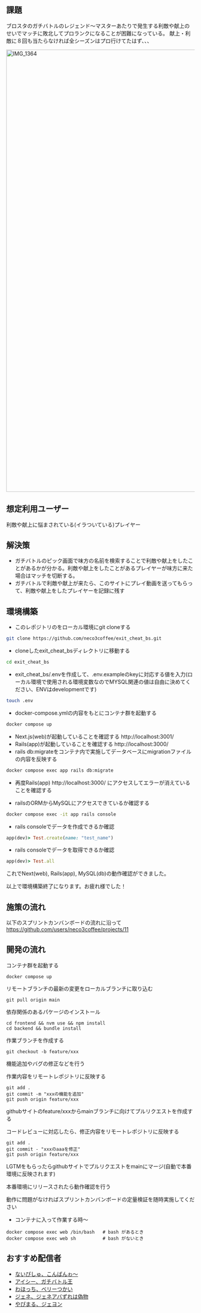 ## 課題

ブロスタのガチバトルのレジェンド〜マスターあたりで発生する利敵や献上のせいでマッチに敗北してプロランクになることが困難になっている。
献上・利敵に８回も当たらなければ全シーズンはプロ行けてたはず、、、

<img width="2556" height="1179" alt="IMG_1364" src="https://github.com/user-attachments/assets/265e3ef7-dae0-45c2-9ccf-a693cbfc57ea" />



## 想定利用ユーザー

利敵や献上に悩まされている(イラついている)プレイヤー

## 解決策

- ガチバトルのピック画面で味方の名前を検索することで利敵や献上をしたことがあるかが分かる。利敵や献上をしたことがあるプレイヤーが味方に来た場合はマッチを切断する。
- ガチバトルで利敵や献上が来たら、このサイトにプレイ動画を送ってもらって、利敵や献上をしたプレイヤーを記録に残す

## 環境構築

- このレポジトリのをローカル環境にgit cloneする
```bash
git clone https://github.com/neco3coffee/exit_cheat_bs.git
```
- cloneしたexit_cheat_bsディレクトリに移動する
```bash
cd exit_cheat_bs
```
- exit_cheat_bs/.envを作成して、.env.exampleのkeyに対応する値を入力(ローカル環境で使用される環境変数なのでMYSQL関連の値は自由に決めてください、ENVはdevelopmentです)
```bash
touch .env
```
- docker-compose.ymlの内容をもとにコンテナ群を起動する

```bash
docker compose up
```

- Next.js(web)が起動していることを確認する http://localhost:3001/
- Rails(app)が起動していることを確認する http://localhost:3000/
- rails db:migrateをコンテナ内で実施してデータベースにmigrationファイルの内容を反映する
```bash
docker compose exec app rails db:migrate
```

- 再度Rails(app) http://localhost:3000/ にアクセスしてエラーが消えていることを確認する

- railsのORMからMySQLにアクセスできているか確認する
```bash
docker compose exec -it app rails console
```
- rails consoleでデータを作成できるか確認
```ruby
app(dev)> Test.create(name: "test_name")
```
- rails consoleでデータを取得できるか確認
```ruby
app(dev)> Test.all
```

これでNext(web), Rails(app), MySQL(db)の動作確認ができました。

以上で環境構築終了になります。お疲れ様でした！


## 施策の流れ

以下のスプリントカンバンボードの流れに沿って
https://github.com/users/neco3coffee/projects/11


## 開発の流れ

コンテナ群を起動する
```
docker compose up
```

リモートブランチの最新の変更をローカルブランチに取り込む
```
git pull origin main
```
依存関係のあるパケージのインストール
```
cd frontend && nvm use && npm install
cd backend && bundle install
```
作業ブランチを作成する
```
git checkout -b feature/xxx
```
機能追加やバグの修正などを行う

作業内容をリモートレポジトリに反映する
```
git add .
git commit -m "xxxの機能を追加"
git push origin feature/xxx
```
githubサイトのfeature/xxxからmainブランチに向けてプルリクエストを作成する

コードレビューに対応したら、修正内容をリモートレポジトリに反映する
```
git add .
git commit - "xxxのaaaを修正"
git push origin feature/xxx
```

LGTMをもらったらgithubサイトでプルリクエストをmainにマージ(自動で本番環境に反映されます)

本番環境にリリースされたら動作確認を行う

動作に問題がなければスプリントカンバンボードの定量検証を随時実施してください


- コンテナに入って作業する時〜
```
docker compose exec web /bin/bash   # bash があるとき
docker compose exec web sh          # bash がないとき
```

## おすすめ配信者　

- [ないぴしゅ、こんばんゎ〜](https://www.tiktok.com/@naipishu3000)
- [アイシー、ガチバトル王](https://www.youtube.com/channel/UCmZnnVj4QEBekl-jrxkjRog)
- [わほっち、ベリーつかい](https://www.youtube.com/@-Wahochi)
- [ジェネ、ジェネアバずれは偽物](https://www.youtube.com/@Jene_Azure)
- [やぴまる、ジェヨン](https://www.youtube.com/@YAPIMARU)

